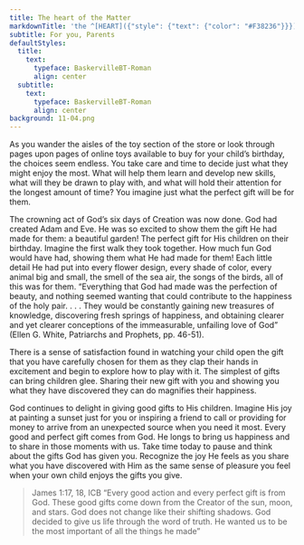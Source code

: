 ```yaml
---
title: The heart of the Matter
markdownTitle: 'the ^[HEART]({"style": {"text": {"color": "#F38236"}}}) of the ^[MATTER]({"style": {"text": {"color": "#009955"}}})'
subtitle: For you, Parents
defaultStyles:
  title:
    text:
      typeface: BaskervilleBT-Roman
      align: center
  subtitle:
    text:
      typeface: BaskervilleBT-Roman
      align: center
background: 11-04.png
---
```


As you wander the aisles of the toy section of the store or look through pages upon pages of online toys available to buy for your child’s birthday, the choices seem endless. You take care and time to decide just what they might enjoy the most. What will help them learn and develop new skills, what will they be drawn to play with, and what will hold their attention for the longest amount of time? You imagine just what the perfect gift will be for them.

The crowning act of God’s six days of Creation was now done. God had created Adam and Eve. He was so excited to show them the gift He had made for them: a beautiful garden! The perfect gift for His children on their birthday. Imagine the first walk they took together. How much fun God would have had, showing them what He had made for them! Each little detail He had put into every flower design, every shade of color, every animal big and small, the smell of the sea air, the songs of the birds, all of this was for them. “Everything that God had made was the perfection of beauty, and nothing seemed wanting that could contribute to the happiness of the holy pair. . . . They would be constantly gaining new treasures of knowledge, discovering fresh springs of happiness, and obtaining clearer and yet clearer conceptions of the immeasurable, unfailing love of God” (Ellen G. White, Patriarchs and Prophets, pp. 46-51).

There is a sense of satisfaction found in watching your child open the gift that you have carefully chosen for them as they clap their hands in excitement and begin to explore how to play with it. The simplest of gifts can bring children glee. Sharing their new gift with you and showing you what they have discovered they can do magnifies their happiness. 

God continues to delight in giving good gifts to His children. Imagine His joy at painting a sunset just for you or inspiring a friend to call or providing for money to arrive from an unexpected source when you need it most. Every good and perfect gift comes from God. He longs to bring us happiness and to share in those moments with us. Take time today to pause and think about the gifts God has given you. Recognize the joy He feels as you share what you have discovered with Him as the same sense of pleasure you feel when your own child enjoys the gifts you give.

> <callout>James 1:17, 18, ICB</callout>
> “Every good action and every perfect gift is from God. These good gifts come down from the Creator of the sun, moon, and stars. God does not change like their shifting shadows. God decided to give us life through the word of truth. He wanted us to be the most important of all the things he made” 